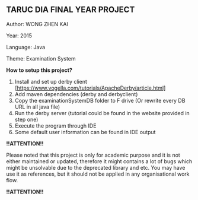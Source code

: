 ## TARUC DIA FINAL YEAR PROJECT

Author: WONG ZHEN KAI

Year: 2015

Language: Java

Theme: Examination System

**How to setup this project?**

1. Install and set up derby client [https://www.vogella.com/tutorials/ApacheDerby/article.html]
2. Add maven dependencies (derby and derbyclient)
3. Copy the examinationSystemDB folder to F drive (Or rewrite every DB URL in all java file)
4. Run the derby server (tutorial could be found in the website provided in step one)
5. Execute the program through IDE
6. Some default user information can be found in IDE output

**!!ATTENTION!!**

Please noted that this project is only for academic purpose and it is not either maintained or updated,
therefore it might contains a lot of bugs which might be unsolvable due to the deprecated library and etc.
You may have use it as references, but it should not be applied in any organisational work flow.

**!!ATTENTION!!**
